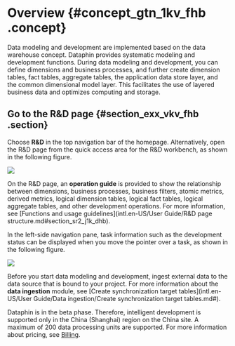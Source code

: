 # Overview {#concept_gtn_1kv_fhb .concept}

Data modeling and development are implemented based on the data warehouse concept. Dataphin provides systematic modeling and development functions. During data modeling and development, you can define dimensions and business processes, and further create dimension tables, fact tables, aggregate tables, the application data store layer, and the common dimensional model layer. This facilitates the use of layered business data and optimizes computing and storage.

## Go to the R&D page {#section_exx_vkv_fhb .section}

Choose **R&D** in the top navigation bar of the homepage. Alternatively, open the R&D page from the quick access area for the R&D workbench, as shown in the following figure.

![](http://static-aliyun-doc.oss-cn-hangzhou.aliyuncs.com/assets/img/150430/156134651441858_en-US.png)

On the R&D page, an **operation guide** is provided to show the relationship between dimensions, business processes, business filters, atomic metrics, derived metrics, logical dimension tables, logical fact tables, logical aggregate tables, and other development operations. For more information, see [Functions and usage guidelines](intl.en-US/User Guide/R&D page structure.md#section_sr2_j1k_dhb).

In the left-side navigation pane, task information such as the development status can be displayed when you move the pointer over a task, as shown in the following figure.

![](http://static-aliyun-doc.oss-cn-hangzhou.aliyuncs.com/assets/img/150430/156134651441870_en-US.png)

Before you start data modeling and development, ingest external data to the data source that is bound to your project. For more information about the **data ingestion** module, see [Create synchronization target tables](intl.en-US/User Guide/Data ingestion/Create synchronization target tables.md#).

Dataphin is in the beta phase. Therefore, intelligent development is supported only in the China \(Shanghai\) region on the China site. A maximum of 200 data processing units are supported. For more information about pricing, see [Billing](../../../../intl.en-US/Pricing/Billing.md#).

